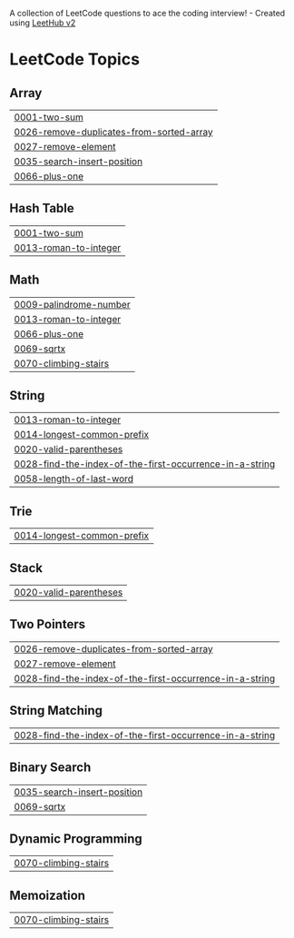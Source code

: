 A collection of LeetCode questions to ace the coding interview! - Created using [LeetHub v2](https://github.com/arunbhardwaj/LeetHub-2.0)
<!---LeetCode Topics Start-->
# LeetCode Topics
## Array
|  |
| ------- |
| [0001-two-sum](https://github.com/subinyun1124/LeetCode/tree/master/0001-two-sum) |
| [0026-remove-duplicates-from-sorted-array](https://github.com/subinyun1124/LeetCode/tree/master/0026-remove-duplicates-from-sorted-array) |
| [0027-remove-element](https://github.com/subinyun1124/LeetCode/tree/master/0027-remove-element) |
| [0035-search-insert-position](https://github.com/subinyun1124/LeetCode/tree/master/0035-search-insert-position) |
| [0066-plus-one](https://github.com/subinyun1124/LeetCode/tree/master/0066-plus-one) |
## Hash Table
|  |
| ------- |
| [0001-two-sum](https://github.com/subinyun1124/LeetCode/tree/master/0001-two-sum) |
| [0013-roman-to-integer](https://github.com/subinyun1124/LeetCode/tree/master/0013-roman-to-integer) |
## Math
|  |
| ------- |
| [0009-palindrome-number](https://github.com/subinyun1124/LeetCode/tree/master/0009-palindrome-number) |
| [0013-roman-to-integer](https://github.com/subinyun1124/LeetCode/tree/master/0013-roman-to-integer) |
| [0066-plus-one](https://github.com/subinyun1124/LeetCode/tree/master/0066-plus-one) |
| [0069-sqrtx](https://github.com/subinyun1124/LeetCode/tree/master/0069-sqrtx) |
| [0070-climbing-stairs](https://github.com/subinyun1124/LeetCode/tree/master/0070-climbing-stairs) |
## String
|  |
| ------- |
| [0013-roman-to-integer](https://github.com/subinyun1124/LeetCode/tree/master/0013-roman-to-integer) |
| [0014-longest-common-prefix](https://github.com/subinyun1124/LeetCode/tree/master/0014-longest-common-prefix) |
| [0020-valid-parentheses](https://github.com/subinyun1124/LeetCode/tree/master/0020-valid-parentheses) |
| [0028-find-the-index-of-the-first-occurrence-in-a-string](https://github.com/subinyun1124/LeetCode/tree/master/0028-find-the-index-of-the-first-occurrence-in-a-string) |
| [0058-length-of-last-word](https://github.com/subinyun1124/LeetCode/tree/master/0058-length-of-last-word) |
## Trie
|  |
| ------- |
| [0014-longest-common-prefix](https://github.com/subinyun1124/LeetCode/tree/master/0014-longest-common-prefix) |
## Stack
|  |
| ------- |
| [0020-valid-parentheses](https://github.com/subinyun1124/LeetCode/tree/master/0020-valid-parentheses) |
## Two Pointers
|  |
| ------- |
| [0026-remove-duplicates-from-sorted-array](https://github.com/subinyun1124/LeetCode/tree/master/0026-remove-duplicates-from-sorted-array) |
| [0027-remove-element](https://github.com/subinyun1124/LeetCode/tree/master/0027-remove-element) |
| [0028-find-the-index-of-the-first-occurrence-in-a-string](https://github.com/subinyun1124/LeetCode/tree/master/0028-find-the-index-of-the-first-occurrence-in-a-string) |
## String Matching
|  |
| ------- |
| [0028-find-the-index-of-the-first-occurrence-in-a-string](https://github.com/subinyun1124/LeetCode/tree/master/0028-find-the-index-of-the-first-occurrence-in-a-string) |
## Binary Search
|  |
| ------- |
| [0035-search-insert-position](https://github.com/subinyun1124/LeetCode/tree/master/0035-search-insert-position) |
| [0069-sqrtx](https://github.com/subinyun1124/LeetCode/tree/master/0069-sqrtx) |
## Dynamic Programming
|  |
| ------- |
| [0070-climbing-stairs](https://github.com/subinyun1124/LeetCode/tree/master/0070-climbing-stairs) |
## Memoization
|  |
| ------- |
| [0070-climbing-stairs](https://github.com/subinyun1124/LeetCode/tree/master/0070-climbing-stairs) |
<!---LeetCode Topics End-->